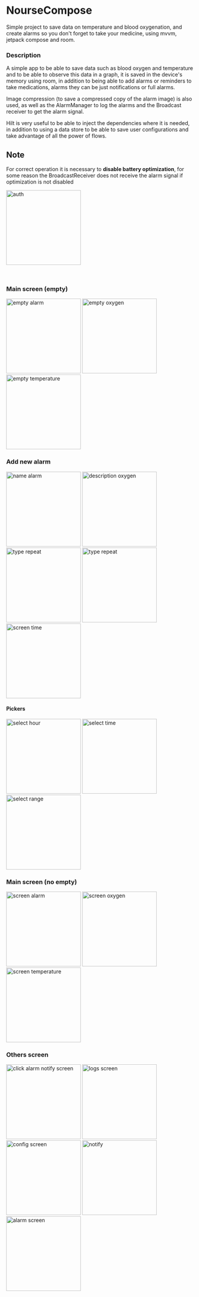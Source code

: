 # NourseCompose
Simple project to save data on temperature and blood oxygenation, and create alarms so you don't forget to take your medicine, using mvvm, jetpack compose and room.


### Description

<p>
  A simple app to be able to save data such as blood oxygen and temperature and to be able to observe this data in a graph, it is saved in the device's memory using room, in addition to being able to add alarms or reminders to take medications, alarms they can be just notifications or full alarms.
</p>

<p>
  Image compression (to save a compressed copy of the alarm image) is also used, as well as the AlarmManager to log the alarms and the Broadcast receiver to get the alarm signal.
</p>

<p>
  Hilt is very useful to be able to inject the dependencies where it is needed, in addition to using a data store to be able to save user configurations and take advantage of all the power of flows.
</p>

## Note

For correct operation it is necessary to **disable battery optimization**, for some reason the BroadcastReceiver does not receive the alarm signal if optimization is not disabled

<p>
  <img src="https://i.imgur.com/Jtl9Elz.png" alt="auth" width="200"/>
</p>

<br>

### Main screen (empty)
<p>
  <img src="https://i.imgur.com/lMiUkri.png" alt="empty alarm" width="200"/>
  <img src="https://i.imgur.com/yIRNZsS.png" alt="empty oxygen" width="200"/>
  <img src="https://i.imgur.com/CuzTM2i.png" alt="empty temperature" width="200"/>
 </p>
 
 ### Add new alarm
 
 <p>
  <img src="https://i.imgur.com/PpcTgHO.png" alt="name alarm" width="200"/>
  <img src="https://i.imgur.com/uIsWU8v.png" alt="description oxygen" width="200"/>
  <img src="https://i.imgur.com/kRfgjdn.png" alt="type repeat" width="200"/>
   <img src="https://i.imgur.com/kRfgjdn.png" alt="type repeat" width="200"/>
   <img src="https://i.imgur.com/IwiFD81.png" alt="screen time" width="200"/>
 </p>
 
 #### Pickers
 
 <p>
  <img src="https://i.imgur.com/CYUEV9X.png" alt="select hour" width="200"/>
  <img src="https://i.imgur.com/zea0cVR.png" alt="select time" width="200"/>
  <img src="https://i.imgur.com/WId6c1L.png" alt="select range" width="200"/>
 </p>
 
 ### Main screen (no empty)
<p>
  <img src="https://i.imgur.com/Yd6CAgk.png" alt="screen alarm" width="200"/>
  <img src="https://i.imgur.com/h0XlUR7.png" alt="screen oxygen" width="200"/>
  <img src="https://i.imgur.com/1zjLC4X.png" alt="screen temperature" width="200"/>
 </p>
 
 ### Others screen
<p>
  <img src="https://i.imgur.com/Rw0JNAb.png" alt="click alarm notify screen" width="200"/>
  <img src="https://i.imgur.com/HJTo9HD.png" alt="logs screen" width="200"/>
  <img src="https://i.imgur.com/PNYF2Gx.png" alt="config screen" width="200"/>
  <img src="https://i.imgur.com/DtRsAXN.png" alt="notify" width="200"/>
  <img src="https://i.imgur.com/bMSql5a.png" alt="alarm screen" width="200"/>
 </p>
 
